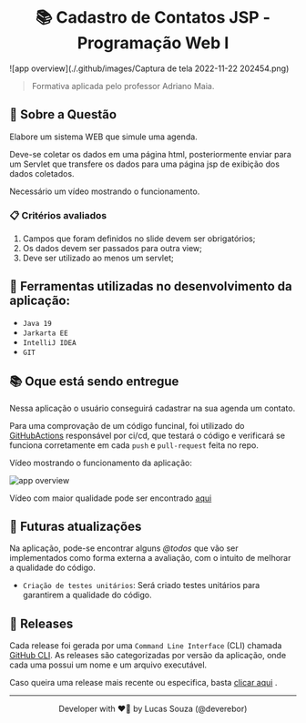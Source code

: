 <h1 align="center">📚 Cadastro de Contatos JSP - Programação Web I</h1>

<p align="center">

![app overview](./.github/images/Captura de tela 2022-11-22 202454.png)

</p>

> Formativa aplicada pelo professor Adriano Maia.

## 📢 Sobre a Questão

Elabore um sistema WEB que simule uma agenda.

Deve-se coletar os dados em uma página html, posteriormente enviar para um
Servlet que transfere os dados para uma página jsp de exibição dos dados
coletados.

Necessário um vídeo mostrando o funcionamento.

### 📋 Critérios avaliados

1. Campos que foram definidos no slide devem ser obrigatórios;
2. Os dados devem ser passados para outra view;
3. Deve ser utilizado ao menos um servlet;

## 🎯 Ferramentas utilizadas no desenvolvimento da aplicação:

- `Java 19`
- `Jarkarta EE`
- `IntelliJ IDEA`
- `GIT`

## 📚 Oque está sendo entregue

Nessa aplicação o usuário conseguirá cadastrar na sua agenda um contato.

Para uma comprovação de um código funcinal, foi utilizado
do [GitHubActions](https://github.com/features/actions)
responsável por ci/cd,
que testará o código e verificará se funciona corretamente em cada `push`
e `pull-request` feita no repo.

Vídeo mostrando o funcionamento da aplicação:

![app overview](./.github/video/app-overview.gif)

Vídeo com maior qualidade pode ser encontrado
[aqui](.github/video/app-overview.mp4)

## 🦥 Futuras atualizações

Na aplicação, pode-se encontrar alguns _@todos_ que vão ser
implementados
como
forma externa a avaliação, com
o intuito de melhorar a qualidade do código.

- `Criação de testes unitários`: Será criado testes unitários para
  garantirem a qualidade do código.

## 🚀 Releases

Cada release foi gerada por uma `Command Line Interface` (CLI)
chamada [GitHub CLI](https://cli.github.com/).
As releases são categorizadas por versão da aplicação, onde cada uma possui um
nome e um arquivo executável.

Caso queira uma release mais recente ou especifica,
basta [clicar aqui](https://github.com/deverebor/personal-schedule-jsp/releases/)
.

---

<p align='center'>
  Developer with ❤️‍🔥 by Lucas Souza (@deverebor)
</p>